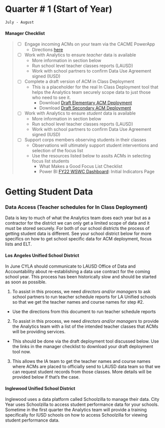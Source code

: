 # Quarter # 1 (Start of Year)
```
July - August
```
#### Manager Checklist
>- [ ] Engage incoming ACMs on your team via the CACME PowerApp
>     - Directions [here](cacme.md)
>- [ ] Work with Analytics to ensure *teacher* data is available
>     - More information in section below
>     - Run school level teacher classes reports (LAUSD)
>     - Work with school partners to confirm Data Use Agreement signed (IUSD) 
>- [ ] Complete a draft version of ACM in Class Deployment
>     - This is a placeholder for the real In Class Deployment tool that helps the Analytics team securely scope data to just those who need to see it.
>       - Download [Draft Elementary ACM Deployment](https://bit.ly/3vyxqcv) 
>       - Download [Draft Secondary ACM Deployment](https://bit.ly/3vyxqcv)
>- [ ] Work with Analytics to ensure *student* data is available
>     - More information in section below
>     - Run school level teacher classes reports (LAUSD)
>     - Work with school partners to confirm Data Use Agreement signed (IUSD)
>- [ ] Support corps members observing students in their classes
>     - Observations will ultimately support student interventions and selection of the focus list
>     - Use the resources listed below to assits ACMs in selecting focus list students
>        - What Makes a Good Focus List Checklist
>        - Power BI [FY22 WSWC Dashboard](https://bit.ly/3i2TCaW): Initial Indicators Page


# Getting Student Data
### Data Access (Teacher schedules for In Class Deployment)

Data is key to much of what the Analytics team does each year but as a contractor for the district we can only get a limited scope of data and it must be stored securely. For both of our school districts the process of getting student data is different. See your school district below for more specifics on how to get school specific data for ACM deployment, focus lists and ELT.


#### Los Angeles Unified School District

In June CYLA should communicate to LAUSD Office of Data and Accountability about re-establishing a data use contract for the coming school year. This process has been historically slow and should be started as soon as possible. 

1. To assist in this process, we need *directors and/or managers* to ask school partners to run teacher schedule reports for LA Unified schools so that we get the teacher names and course names for step #2.
- Use the directions from this document to run teacher schedule reports

2. To assist in this process, we need *directors and/or managers* to provide the Analytics team with a list of the intended teacher classes that ACMs will be providing services. 
- This should be done via the draft deployment tool discussed below. Use the links in the manager checklist to download your draft deployment tool now. 

3. This allows the IA team to get the teacher names and course names where ACMs are placed to officially send to LAUSD data team so that we can request student records from those classes. More details will be provided below if that’s the case.


#### Inglewood Unified School District


Inglewood uses a data platform called Schoolzilla to manage their data. City Year uses Schoolzilla to access student performance data for your schools. Sometime in the first quarter the Analytics team will provide a training specifically for IUSD schools on how to access Schoolzilla for viewing student performance data.